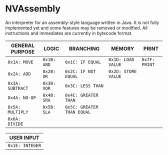 # NVAssembly

An interpreter for an assembly-style language written in Java. It is not fully implemented yet and some features may be removed or modified. All instructions and immediates are currently in bytecode format.

| GENERAL PURPOSE | LOGIC | BRANCHING | MEMORY | PRINT |
|-----------------|-------|-----------|--------|-------|
| `0x1A: MOVE`    | `0x1B: AND` | `0x1C: IF EQUAL` | `0x1D: LOAD VALUE` | `0x7F: PRINT` |
| `0x2A: ADD`     | `0x2B: OR` | `0x2C: IF NOT EQUAL` | `0x2D: STORE VALUE` | |
| `0x3A: SUBTRACT`| `0x3B: XOR` | `0x3C: LESS THAN` | | |
| `0x4A: NO-OP`   | `0x4B: SRA` | `0x4C: GREATER THAN` | | |
| `0x5A: MULTIPLY`| `0x5B: SLA` | `0x5C: GREATER THAN EQUAL` | | |
| `0x6A: DIVIDE` | | | | |

| USER INPUT |
|------------|
| `0x1E: INTEGER` |


